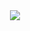 <div align="center">  
<img src="https://miro.medium.com/v2/resize:fit:1400/1*moJeTvW97yShLB7URRj5Kg.png">
</div>
